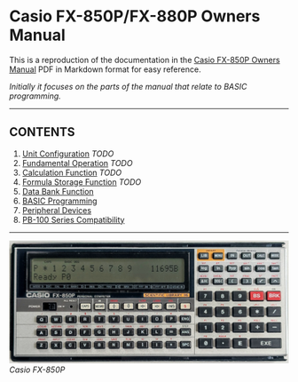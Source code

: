 # Casio FX-850P/FX-880P Owners Manual

This is a reproduction of the documentation in 
the [Casio FX-850P Owners Manual](doc/manuals/Casio_FX-850p_Owners_Manual.pdf) PDF
in Markdown format for easy reference.

*Initially it focuses on the parts of the manual that relate to BASIC programming.*

---

## CONTENTS

1. [Unit Configuration](doc/part-1-unit-configuration.md) *TODO*
2. [Fundamental Operation](doc/part-2-fundamental-operation.md)  *TODO*
3. [Calculation Function](doc/part-3-calculation-function.md)  *TODO*
4. [Formula Storage Function](doc/part-4-formula-storage-function.md)  *TODO*
5. [Data Bank Function](doc/part-5-data-bank-function.md)
6. [BASIC Programming](doc/part-6-basic-programming.md)
7. [Peripheral Devices](doc/part-7-peripheral-devices.md)
8. [PB-100 Series Compatibility](doc/part-8-pb-100-series-compatibility.md)

---

![](doc/images/Casio-FX850P.jpg)
*Casio FX-850P*
